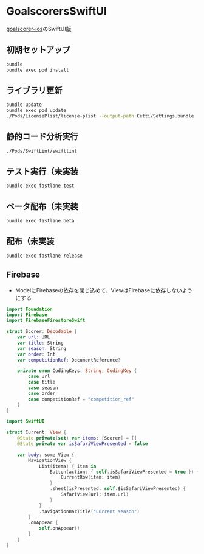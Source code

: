 # GoalscorersSwiftUI

[goalscorer-ios](https://github.com/tichinose1/goalscorer-ios)のSwiftUI版

## 初期セットアップ

```sh
bundle
bundle exec pod install
```

## ライブラリ更新

```sh
bundle update
bundle exec pod update
./Pods/LicensePlist/license-plist --output-path Cetti/Settings.bundle
```

## 静的コード分析実行

```sh
./Pods/SwiftLint/swiftlint
```

## テスト実行（未実装

```sh
bundle exec fastlane test
```

## ベータ配布（未実装

```sh
bundle exec fastlane beta
```

## 配布（未実装

```sh
bundle exec fastlane release
```

## Firebase

- ModelにFirebaseの依存を閉じ込めて、ViewはFirebaseに依存しないようにする

```swift
import Foundation
import Firebase
import FirebaseFirestoreSwift

struct Scorer: Decodable {
    var url: URL
    var title: String
    var season: String
    var order: Int
    var competitionRef: DocumentReference?

    private enum CodingKeys: String, CodingKey {
        case url
        case title
        case season
        case order
        case competitionRef = "competition_ref"
    }
}
```

```swift
import SwiftUI

struct Current: View {
    @State private(set) var items: [Scorer] = []
    @State private var isSafariViewPresented = false

    var body: some View {
        NavigationView {
            List(items) { item in
                Button(action: { self.isSafariViewPresented = true }) {
                    CurrentRow(item: item)
                }
                .sheet(isPresented: self.$isSafariViewPresented) {
                    SafariView(url: item.url)
                }
            }
            .navigationBarTitle("Current season")
        }
        .onAppear {
            self.onAppear()
        }
    }
}
```

